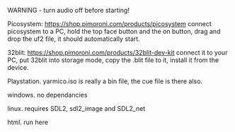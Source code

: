 

WARNING - turn audio off before starting!

Picosystem: https://shop.pimoroni.com/products/picosystem
connect picosystem to a PC, hold the top face button and the on button, drag and drop the uf2 file, it should automatically start.


32blit: https://shop.pimoroni.com/products/32blit-dev-kit
connect it to your PC, put 32blit into storage mode, copy the .blit file to it, install it from the device.


Playstation.
yarmico.iso is really a bin file, the cue file is there also.

windows.
no dependancies


linux.
requires SDL2, sdl2_image and SDL2_net

html.
run here

